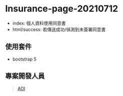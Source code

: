# Insurance-page-20210712

- index: 個人資料使用同意書
- html/success: 若傳送成功/偵測到未簽署同意書

## 使用套件
- bootstrap 5

## 專案開發人員

> [AOI](https://github.com/aoigj100a)

